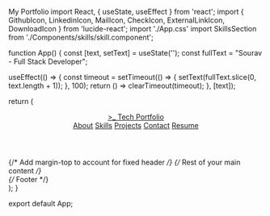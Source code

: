 My Portfolio
import React, { useState, useEffect } from 'react';
import { GithubIcon, LinkedinIcon, MailIcon, CheckIcon, ExternalLinkIcon, DownloadIcon } from 'lucide-react';
import './App.css'
import SkillsSection from './Components/skills/skill.component';

function App() {
  const [text, setText] = useState('');
  const fullText = "Sourav - Full Stack Developer";

  useEffect(() => {
    const timeout = setTimeout(() => {
      setText(fullText.slice(0, text.length + 1));
    }, 100);
    return () => clearTimeout(timeout);
  }, [text]);

  return (
    <div className="flex flex-col min-h-screen bg-gray-900 text-green-500">
      <header className="fixed top-0 left-0 right-0 z-50 bg-gray-900 bg-opacity-95 backdrop-blur-sm shadow-md px-4 lg:px-8 h-20 flex items-center justify-center border-b border-gray-800">
        <div className="container max-w-full flex items-center justify-between">
          <a href="#" className="flex items-center justify-center">
            <span className="text-3xl font-mono">&gt;_</span>
            <span className="sr-only">Tech Portfolio</span>
          </a>
          <nav className="flex items-center gap-6 sm:gap-8">
            <a href="#about" className="text-lg font-medium hover:text-green-400 transition-colors">About</a>
            <a href="#skills" className="text-lg font-medium hover:text-green-400 transition-colors">Skills</a>
            <a href="#projects" className="text-lg font-medium hover:text-green-400 transition-colors">Projects</a>
            <a href="#contact" className="text-lg font-medium hover:text-green-400 transition-colors">Contact</a>
            <a 
              href="./assets/Sourav_Resume.pdf" 
              download 
              className="flex items-center justify-center px-4 py-2 bg-white text-gray-900 rounded-md text-lg font-medium hover:bg-gray-100 transition-colors"
            >
              <DownloadIcon className="w-6 h-6 mr-2" />
              Resume
            </a>
          </nav>
        </div>
      </header>
      <main className="flex-1 mt-20"> {/* Add margin-top to account for fixed header */}
        {/* Rest of your main content */}
      </main>
      {/* Footer */}
    </div>
  );
}

export default App;